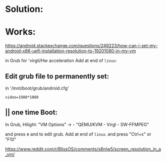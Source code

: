# Solution:
# Works:
https://android.stackexchange.com/questions/249223/how-can-i-set-my-android-x86-uefi-installation-resolution-to-19201080-in-my-vm

in Grub for 'virgil/Hw acceleration
Add at end of `linux`:

## Edit grub file to permanently set:
in '/mnt/boot/grub/android.cfg'

```
video=1980*1080
```

## || one time Boot:
In Grub, Hilight:
"VM Options" -> - "QEMU/KVM - Virgl - SW-FFMPEG"

and press e and to edit grub. Add at end of `linux`. and press "Ctrl+x" or "F10"

https://www.reddit.com/r/BlissOS/comments/s8nlw5/screen_resolution_in_a_vm/
